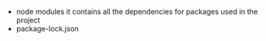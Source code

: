 - node modules
  it contains all the dependencies for packages used in the project
- package-lock.json
